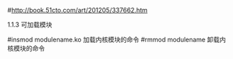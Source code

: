 #http://book.51cto.com/art/201205/337662.htm

1.1.3 可加载模块


#insmod modulename.ko 加载内核模块的命令
#rmmod modulename 卸载内核模块的命令
